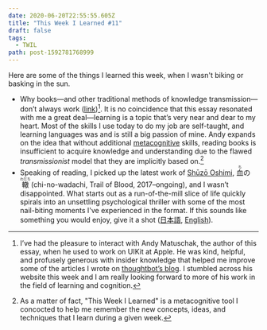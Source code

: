 ```yaml
---
date: 2020-06-20T22:55:55.605Z
title: "This Week I Learned #11"
draft: false
tags:
  - TWIL
path: post-1592781768999
---
```

Here are some of the things I learned this week, when I wasn't biking or basking in the sun.

* Why books—and other traditional methods of knowledge transmission—don’t always work ([link](https://andymatuschak.org/books/))[^1]. It is no coincidence that this essay resonated with me a great deal—learning is a topic that’s very near and dear to my heart. Most of the skills I use today to do my job are self-taught, and learning languages was and is still a big passion of mine. Andy expands on the idea that without additional [metacognitive](https://en.wikipedia.org/wiki/Metacognition) skills, reading books is insufficient to acquire knowledge and understanding due to the flawed *transmissionist* model that they are implicitly based on.[^2]
* Speaking of reading, I picked up the latest work of [Shūzō Oshimi](https://en.wikipedia.org/wiki/Shūzō_Oshimi), <ruby>血<rt>ち</rt></ruby>の<ruby>轍<rt>わだち</rt></ruby> (chi-no-wadachi, Trail of Blood, 2017–ongoing), and I wasn’t disappointed. What starts out as a run-of-the-mill slice of life quickly spirals into an unsettling psychological thriller with some of the most nail-biting moments I've experienced in the format. If this sounds like something you would enjoy, give it a shot ([日本語](https://www.amazon.co.jp/血の轍-1-ビッグコミックス-押見-修造/dp/4091896235/), [English](https://www.penguinrandomhouse.com/books/616944/blood-on-the-tracks-volume-1-by-shuzo-oshimi/)).

[^1]: I’ve had the pleasure to interact with Andy Matuschak, the author of this essay, when he used to work on UIKit at Apple. He was kind, helpful, and profusely generous with insider knowledge that helped me improve some of the articles I wrote on [thoughtbot’s blog](https://thoughtbot.com/blog/authors/reda-lemeden). I stumbled across his website this week and I am really looking forward to more of his work in the field of learning and cognition.

[^2]: As a matter of fact, "This Week I Learned" is a metacognitive tool I concocted to help me remember the new concepts, ideas, and techniques that I learn during a given week.